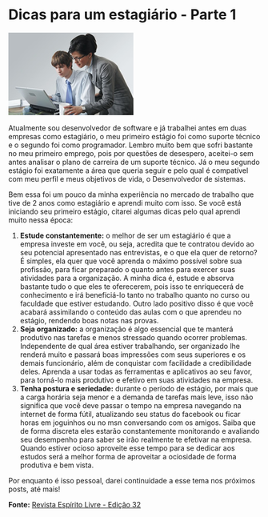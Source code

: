 # Dicas para um estagiário - Parte 1

![Vida de estagiário](../images/estagiarios.jpg)

Atualmente sou desenvolvedor de software e já trabalhei antes em duas empresas como estagiário, o meu primeiro estágio foi como suporte técnico e o segundo foi como programador. Lembro muito bem que sofri bastante no meu primeiro emprego, pois por questões de desespero, aceitei-o sem antes analisar o plano de carreira de um suporte técnico. Já o meu segundo estágio foi exatamente a área que queria seguir e pelo qual é compatível com meu perfil e meus objetivos de vida, o Desenvolvedor de sistemas.

Bem essa foi um pouco da minha experiência no mercado de trabalho que tive de 2 anos como estagiário e aprendi muito com isso. Se você está iniciando seu primeiro estágio, citarei algumas dicas pelo qual aprendi muito nessa época:

1.  **Estude constantemente:** o melhor de ser um estagiário é que a empresa investe em você, ou seja, acredita que te contratou devido ao seu potencial apresentado nas entrevistas, e o que ela quer de retorno? É simples, ela quer que você aprenda o máximo possível sobre sua profissão, para ficar preparado o quanto antes para exercer suas atividades para a organização. A minha dica é, estude e absorva bastante tudo o que eles te oferecerem, pois isso te enriquecerá de conhecimento e irá beneficiá-lo tanto no trabalho quanto no curso ou faculdade que estiver estudando. Outro lado positivo disso é que você acabará assimilando o conteúdo das aulas com o que aprendeu no estágio, rendendo boas notas nas provas.
2.  **Seja organizado:** a organização é algo essencial que te manterá produtivo nas tarefas e menos stressado quando ocorrer problemas. Independente de qual área estiver trabalhando, ser organizado lhe renderá muito e passará boas impressões com seus superiores e os demais funcionário, além de conquistar com facilidade a credibilidade deles. Aprenda a usar todas as ferramentas e aplicativos ao seu favor, para torná-lo mais produtivo e efetivo em suas atividades na empresa.
3.  **Tenha postura e seriedade:** durante o período de estágio, por mais que a carga horária seja menor e a demanda de tarefas mais leve, isso não significa que você deve passar o tempo na empresa navegando na internet de forma fútil, atualizando seu status do facebook ou ficar horas em joguinhos ou no msn conversando com os amigos. Saiba que de forma discreta eles estarão constantemente monitorando e avaliando seu desempenho para saber se irão realmente te efetivar na empresa. Quando estiver ocioso aproveite esse tempo para se dedicar aos estudos será a melhor forma de aproveitar a ociosidade de forma produtiva e bem vista.

Por enquanto é isso pessoal, darei continuidade a esse tema nos próximos posts, até mais!

**Fonte:** [Revista Espírito Livre - Edição 32](http://www.revista.espiritolivre.org/lancada-edicao-n-32-da-revista-espirito-livre)